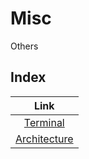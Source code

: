 # Misc

Others
<br>

## Index

|              Link               |
| :-----------------------------: |
|     [Terminal](terminal.md)     |
| [Architecture](architecture.md) |
